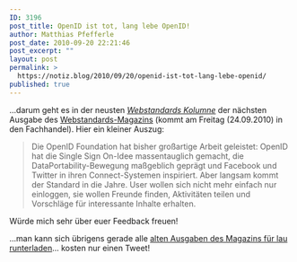 ```yaml
---
ID: 3196
post_title: OpenID ist tot, lang lebe OpenID!
author: Matthias Pfefferle
post_date: 2010-09-20 22:21:46
post_excerpt: ""
layout: post
permalink: >
  https://notiz.blog/2010/09/20/openid-ist-tot-lang-lebe-openid/
published: true
---
```

...darum geht es in der neusten <em><a href="http://notiz.blog/2009/09/27/pfefferles-openweb/">Webstandards Kolumne</a></em> der nächsten Ausgabe des <a href="http://www.webstandards-magazin.de/index.php/index/07-10-tools">Webstandards-Magazins</a> (kommt am Freitag (24.09.2010) in den Fachhandel). Hier ein kleiner Auszug:

<blockquote>Die OpenID Foundation hat bisher großartige Arbeit geleistet: OpenID hat die Single Sign On-Idee massentauglich gemacht, die DataPortability-Bewegung maßgeblich geprägt und Facebook und Twitter in ihren Connect-Systemen inspiriert. Aber langsam kommt der Standard in die Jahre. User wollen sich nicht mehr einfach nur einloggen, sie wollen Freunde finden, Aktivitäten teilen und Vorschläge für interessante Inhalte erhalten.</blockquote>

 Würde mich sehr über euer Feedback freuen!

...man kann sich übrigens gerade alle <a href="http://www.webstandards-magazin.de/index.php/index/ausgaben-archiv">alten Ausgaben des Magazins für lau runterladen</a>... kosten nur einen Tweet!
